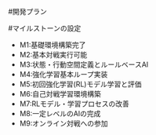 #開発プラン

#マイルストーンの設定
- M1:基礎環境構築完了
- M2:基本対戦実行可能
- M3:状態・行動空間定義とルールベースAI
- M4:強化学習基本ループ実装
- M5:初回強化学習(RL)モデル学習と評価
- M6:自己対戦学習環境構築
- M7:RLモデル・学習プロセスの改善
- M8:一定レベルのAIの完成
- M9:オンライン対戦への参加